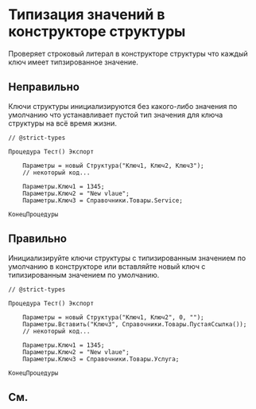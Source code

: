 # Типизация значений в конструкторе структуры

Проверяет строковый литерал в конструкторе структуры что каждый ключ имеет типзированное значение.

## Неправильно

Ключи структуры инициализируются без какого-либо значения по умолчанию что устанавливает пустой тип значения для ключа структуры на всё время жизни.

```bsl
// @strict-types

Процедура Тест() Экспорт
	
	Параметры = новый Структура("Ключ1, Ключ2, Ключ3");
	// некоторый код...
	
	Параметры.Ключ1 = 1345;
	Параметры.Ключ2 = "New vlaue";
	Параметры.Ключ3 = Справочники.Товары.Service;
	
КонецПроцедуры
```

## Правильно

Инициализируйте ключи структуры с типизированным значением по умолчанию в конструкторе или вставляйте новый ключ с типизированным значением по умолчанию.

```bsl
// @strict-types

Процедура Тест() Экспорт
	
	Параметры = новый Структура("Ключ1, Ключ2", 0, "");
	Параметры.Вставить("Ключ3", Справочники.Товары.ПустаяСсылка());
	// некоторый код...
	
	Параметры.Ключ1 = 1345;
	Параметры.Ключ2 = "New vlaue";
	Параметры.Ключ3 = Справочники.Товары.Услуга;
	
КонецПроцедуры
```

## См.

